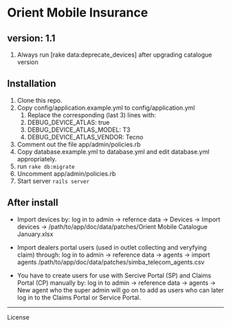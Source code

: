Orient Mobile Insurance
========================

version: 1.1
------------
1. Always run [rake data:deprecate_devices] after upgrading catalogue version

Installation
------------

1. Clone this repo.
2. Copy config/application.example.yml to config/application.yml
    1. Replace the corresponding (last 3) lines with:
    2. DEBUG_DEVICE_ATLAS: true
    3. DEBUG_DEVICE_ATLAS_MODEL: T3
    4. DEBUG_DEVICE_ATLAS_VENDOR: Tecno
3. Comment out the file app/admin/policies.rb
4. Copy database.example.yml to database.yml and edit database.yml appropriately.
4. run ```rake db:migrate```
5. Uncomment app/admin/policies.rb
5. Start server ```rails server```

After install
--------------
- Import devices by: log in to admin -> refernce data -> Devices -> Import devices -> /path/to/app/doc/data/patches/Orient Mobile Catalogue January.xlsx

- Import dealers portal users (used in outlet collecting and veryfying claim) through: log in to admin -> reference data -> agents -> import agents /path/to/app/doc/data/patches/simba_telecom_agents.csv

- You have to create users for use with Sercive Portal (SP) and Claims Portal (CP) manually by: log in to admin -> reference data -> agents -> New agent who the super admin will go on to add as users who can later log in to the Claims Portal or Service Portal.
________________________

License
